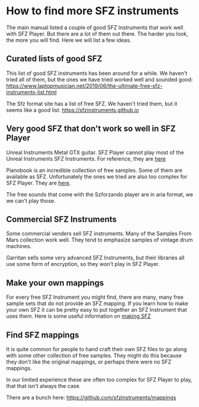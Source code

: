 # How to find more SFZ instruments

The main manual listed a couple of good SFZ Instruments that work well with SFZ Player. But there are a lot of them out there. The harder you look, the more you will find. Here we will list a few ideas.

## Curated lists of good SFZ

This list of good SFZ instruments has been around for a while. We haven't tried all of them, but the ones we have tried worked well and sounded good: https://www.laptopmusician.net/2019/06/the-ultimate-free-sfz-instruments-list.html

The Sfz format site has a list of free SFZ. We haven't tried them, but it seems like a good list: https://sfzinstruments.github.io

## Very good SFZ that don't work so well in SFZ Player

Unreal Instruments Metal GTX guitar. SFZ Player cannot play most of the Unreal Instruments SFZ Instruments. For reference, they are [here](https://unreal-instruments.wixsite.com/unreal-instruments)

Pianobook is an incredible collection of free samples. Some of them are available as SFZ. Unfortunately the ones we tried are also too complex for SFZ Player. They are [here](https://www.pianobook.co.uk/).

The free sounds that come with the Szforzando player are in aria format, we we can't play those.

## Commercial SFZ Instruments

Some commercial venders sell SFZ instruments. Many of the Samples From Mars collection work well. They tend to emphasize samples of vintage drum machines.

Garritan sells some very advanced SFZ Instruments, but their libraries all use some form of encryption, so they won't play in SFZ Player.

## Make your own mappings

For every free SFZ Instrument you might find, there are many, many free sample sets that do not provide an SFZ mapping. If you learn how to make your own SFZ it can be pretty easy to put together an SFZ Instrument that uses them. Here is some useful information on [making SFZ](./sfz-player-make.md)

## Find SFZ mappings

It is quite common for people to hand craft their own SFZ files to go along with some other collection of free samples. They might do this because they don't like the original mappings, or perhaps there were no SFZ mappings.

In our limited experience these are often too complex for SFZ Player to play, that that isn't always the case.

There are a bunch here: https://github.com/sfzinstruments/mappings

